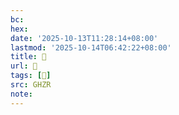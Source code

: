```yaml
---
bc:
hex:
date: '2025-10-13T11:28:14+08:00'
lastmod: '2025-10-14T06:42:22+08:00'
title: 󰜆
url: 󰜆
tags: [𧰲]
src: GHZR
note:
---
```

